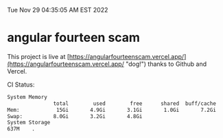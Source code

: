 Tue Nov 29 04:35:05 AM EST 2022

# angular fourteen scam


This project is live at [https://angularfourteenscam.vercel.app/](https://angularfourteenscam.vercel.app/ "dog!") thanks to Github and Vercel.

CI Status: 

```bash
System Memory
               total        used        free      shared  buff/cache   available
Mem:            15Gi       4.9Gi       3.1Gi       1.0Gi       7.2Gi       9.0Gi
Swap:          8.0Gi       3.2Gi       4.8Gi
System Storage
637M	.
```
```bash
